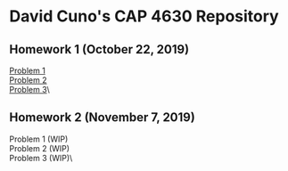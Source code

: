 # David Cuno's CAP 4630 Repository

Homework 1 (October 22, 2019)
----------
[Problem 1](./Problem1.ipynb)\
[Problem 2](./Problem2.ipynb)\
[Problem 3](./HW_1_Problem_3.ipynb)\

Homework 2 (November 7, 2019)
----------
Problem 1 (WIP)\
Problem 2 (WIP)\
Problem 3 (WIP)\
